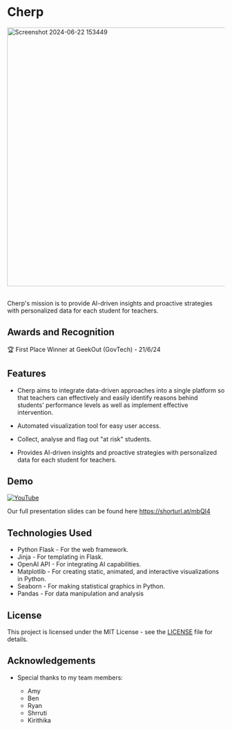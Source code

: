 
# Cherp
<img src="https://github.com/dsrrenCodes/Projects/assets/120300295/9bd63845-c0ab-4557-bc5d-76dfae5ed29f" alt="Screenshot 2024-06-22 153449" width="600"/>  
<br><br>

Cherp's mission is to provide AI-driven insights and proactive strategies with personalized data for each student for teachers.


## Awards and Recognition
🏆 First Place Winner at GeekOut (GovTech) - 21/6/24








## Features

- Cherp aims to integrate data-driven approaches into a single platform so that teachers can effectively and easily identify reasons behind students' performance levels as well as implement effective intervention.

- Automated visualization tool for easy user access.
- Collect, analyse and flag out "at risk" students.

- Provides AI-driven insights and proactive strategies with personalized data for each student for teachers.





## Demo

[![YouTube](http://i.ytimg.com/vi/b4i2fMvf35Q/hqdefault.jpg)](https://www.youtube.com/watch?v=b4i2fMvf35Q)

Our full presentation slides can be found here https://shorturl.at/mbQI4

## Technologies Used

- Python Flask - For the web framework.
- Jinja - For templating in Flask.
- OpenAI API - For integrating AI capabilities.
- Matplotlib - For creating static, animated, and  interactive visualizations in Python.
- Seaborn - For making statistical graphics in Python.
- Pandas - For data manipulation and analysis
## License

This project is licensed under the MIT License - see the [LICENSE](LICENSE) file for details.


## Acknowledgements
- Special thanks to my team members:

    - Amy
    - Ben
    - Ryan
    - Shrruti
    - Kirithika
    
